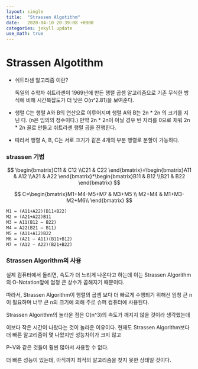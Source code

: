 ```yaml
---
layout: single
title:  "Strassen Algotithm"
date:   2020-04-10 20:39:08 +0900
categories: jekyll update
use_math: true
---
```



<h1>Strassen Algotithm</h1>

+ 쉬트라센 알고리즘 이란? 

  독일의 수학자 쉬트라센이 1969년에 만든 행렬 곱셈 알고리즘으로 기존 무식한 방식에 비해 시간복잡도가 더 낮은 O(n^2.81)을 보여준다.

+ 행렬 C는 행렬 A와 B의 연산으로 이루어지며 행렬 A와 B는 2n * 2n 의 크기를 지닌 다. (n은 임의의 정수이다.) 만약 2n * 2n이 아닐 경우 빈 자리를 0으로 채워 2n * 2n 꼴로 만들고 쉬트라센 행렬 곱을 진행한다.

+ 따라서 행렬 A, B, C는 서로 크기가 같은 4개의 부분 행렬로 분할이 가능하다.



<h3>strassen 기법</h3>


$$
\begin{bmatrix}C11 & C12 \\C21 & C22 \end{bmatrix}=\begin{bmatrix}A11 & A12 \\A21 & A22 \end{bmatrix}*\begin{bmatrix}B11 & B12 \\B21 & B22 \end{bmatrix}
$$

$$
C=\begin{bmatrix}M1+M4-M5+M7 & M3+M5 \\ M2+M4 & M1+M3-M2+M6\\
\end{bmatrix}
$$

```html
M1 = (A11+A22)(B11+B22)
M2 = (A21+A22)B11
M3 = A11(B12 – B22) 
M4 = A22(B21 – B11) 
M5 = (A11+A12)B22
M6 = (A21 – A11)(B11+B12)
M7 = (A12 – A22)(B21+B22)
```






<h3>Strassen Algorithm의 사용</h3>

실제 컴퓨터에서 돌리면, 속도가 더 느리게 나온다고 하는데 이는 Strassen Algorithm의 O-Notation앞에 엄청 큰 상수가 곱해지기 때문이다.

따라서, Strassen Algorithm이 행렬의 곱셈 보다 더 빠르게 수행되기 위해선 엄청 큰 n이 필요하며 너무 큰 n의 크기에 의해 주로 슈퍼 컴퓨터에 사용된다.

 Strassen Algorithm의 놀라운 점은 O(n^3)의 속도가 깨지지 않을 것이라 생각했는데

이보다 작은 시간이 나왔다는 것이 놀라운 이유이다. 현재도 Strassen Algorithm보다 더 빠른 알고리즘이 몇 나왔지만 성능차이가 크지 않고

P~V와 같은 것들이 훨씬 많아서 사용할 수 없다.

더 빠른 성능이 있는데, 아직까지 최적의 알고리즘을 찾지 못한 상태일 것이다.

